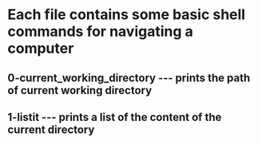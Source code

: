 # Each file contains some basic shell commands for navigating a computer
## 0-current_working_directory --- prints the path of current working directory
## 1-listit --- prints a list of the content of the current directory
